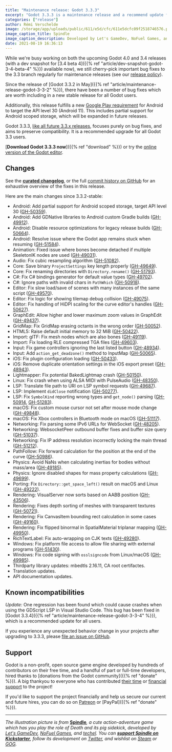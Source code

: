 ```yaml
---
title: "Maintenance release: Godot 3.3.3"
excerpt: "Godot 3.3.3 is a maintenance release and a recommend update for all 3.3.x users. It includes important bug fixes, as well as support for new Google Play requirements for Android games."
categories: ["release"]
author: Rémi Verschelde
image: /storage/app/uploads/public/611/e5d/cfc/611e5dcfc09f2518746576.png
image_caption_title: Spindle
image_caption_description: Developed by Let's GameDev, NoFuel Games, and techel.
date: 2021-08-19 16:36:13
---
```


While we're busy working on both the upcoming Godot 4.0 and 3.4 releases (with a dev snapshot for [3.4 beta 4]({{% ref "article/dev-snapshot-godot-3-4-beta-4" %}}) available now), we still cherry-pick important bug fixes to the 3.3 branch regularly for maintenance releases (see our [release policy](https://docs.godotengine.org/en/3.3/about/release_policy.html)).

Since the release of [Godot 3.3.2 in May]({{% ref "article/maintenance-release-godot-3-3-2" %}}), there have been a number of bug fixes which are worth including in a new stable release for all Godot users.

Additionally, this release fulfills a new [Google Play requirement](https://developer.android.com/distribute/best-practices/develop/target-sdk) for Android to target the API level 30 (Android 11). This includes partial support for Android scoped storage, which will be expanded in future releases.

Godot 3.3.3, [like all future 3.3.x releases](https://docs.godotengine.org/en/3.3/about/release_policy.html), focuses purely on bug fixes, and aims to preserve compatibility. It is a recommended upgrade for all Godot 3.3 users.

[**Download Godot 3.3.3 now**]({{% ref "download" %}}) or try the [online version of the Godot editor](https://editor.godotengine.org/3.3.3.stable/).

## Changes

See the [**curated changelog**](https://github.com/godotengine/godot/blob/3.3.3-stable/CHANGELOG.md), or the full [commit history on GitHub](https://github.com/godotengine/godot/compare/3.3.2-stable...3.3.3-stable) for an exhaustive overview of the fixes in this release.

Here are the main changes since 3.3.2-stable:

- Android: Add partial support for Android scoped storage, target API level 30 ([GH-50359](https://github.com/godotengine/godot/pull/50359)).
- Android: Add GDNative libraries to Android custom Gradle builds ([GH-49912](https://github.com/godotengine/godot/pull/49912)).
- Android: Disable resource optimizations for legacy release builds ([GH-50664](https://github.com/godotengine/godot/pull/50664)).
- Android: Resolve issue where the Godot app remains stuck when resuming ([GH-51584](https://github.com/godotengine/godot/pull/51584)).
- Animation: Fixed issue where bones become detached if multiple SkeletonIK nodes are used ([GH-49031](https://github.com/godotengine/godot/pull/49031)).
- Audio: Fix cubic resampling algorithm ([GH-51082](https://github.com/godotengine/godot/pull/51082)).
- Core: Save binary `ProjectSettings` key length properly ([GH-49649](https://github.com/godotengine/godot/pull/49649)).
- Core: Fix renaming directories with `Directory.rename()` ([GH-51793](https://github.com/godotengine/godot/pull/51793)).
- C#: Fix C# bindings generator for default value types ([GH-49702](https://github.com/godotengine/godot/pull/49702)).
- C#: Ignore paths with invalid chars in `PathWhich` ([GH-50918](https://github.com/godotengine/godot/pull/50918)).
- Editor: Fix slow load/save of scenes with many instances of the same script ([GH-49570](https://github.com/godotengine/godot/pull/49570)).
- Editor: Fix logic for showing tilemap debug collision ([GH-49075](https://github.com/godotengine/godot/pull/49075)).
- Editor: Fix handling of HiDPI scaling for the curve editor's handles ([GH-50627](https://github.com/godotengine/godot/pull/50627)).
- GraphEdit: Allow higher and lower maximum zoom values in GraphEdit ([GH-49437](https://github.com/godotengine/godot/pull/49437)).
- GridMap: Fix GridMap erasing octants in the wrong order ([GH-50052](https://github.com/godotengine/godot/pull/50052)).
- HTML5: Raise default initial memory to 32 MiB ([GH-50422](https://github.com/godotengine/godot/pull/50422)).
- Import: glTF: Fix mesh nodes which are also bones ([GH-49119](https://github.com/godotengine/godot/pull/49119)).
- Import: Fix loading RLE compressed TGA files ([GH-49603](https://github.com/godotengine/godot/pull/49603)).
- Input: Fix game controllers ignoring the last listed button ([GH-48934](https://github.com/godotengine/godot/pull/48934)).
- Input: Add `action_get_deadzone()` method to InputMap ([GH-50065](https://github.com/godotengine/godot/pull/50065)).
- iOS: Fix plugin configuration loading ([GH-50433](https://github.com/godotengine/godot/pull/50433)).
- iOS: Remove duplicate orientation settings in the iOS export preset ([GH-48943](https://github.com/godotengine/godot/pull/48943)).
- Lightmapper: Fix potential BakedLightmap crash ([GH-50150](https://github.com/godotengine/godot/pull/50150)).
- Linux: Fix crash when using ALSA MIDI with PulseAudio ([GH-48350](https://github.com/godotengine/godot/pull/48350)).
- LSP: Translate file path to URI on LSP symbol requests ([GH-49687](https://github.com/godotengine/godot/pull/49687)).
- LSP: Implement `didClose` notification ([GH-50277](https://github.com/godotengine/godot/pull/50277)).
- LSP: Fix `SymbolKind` reporting wrong types and `get_node()` parsing ([GH-50914](https://github.com/godotengine/godot/pull/50914), [GH-51283](https://github.com/godotengine/godot/pull/51283)).
- macOS: Fix custom mouse cursor not set after mouse mode change ([GH-49848](https://github.com/godotengine/godot/pull/49848)).
- macOS: Fix Xbox controllers in Bluetooth mode on macOS ([GH-51117](https://github.com/godotengine/godot/pull/51117)).
- Networking: Fix parsing some IPv6 URLs for WebSocket ([GH-48205](https://github.com/godotengine/godot/pull/48205)).
- Networking: WebsocketPeer outbound buffer fixes and buffer size query ([GH-51037](https://github.com/godotengine/godot/pull/51037)).
- Networking: Fix IP address resolution incorrectly locking the main thread ([GH-51212](https://github.com/godotengine/godot/pull/51212)).
- PathFollow: Fix forward calculation for the position at the end of the curve ([GH-50986](https://github.com/godotengine/godot/pull/50986)).
- Physics: Avoid NaNs when calculating inertias for bodies without mass/area ([GH-49185](https://github.com/godotengine/godot/pull/49185)).
- Physics: Ignore disabled shapes for mass property calculations ([GH-49699](https://github.com/godotengine/godot/pull/49699)).
- Porting: Fix `Directory::get_space_left()` result on macOS and Linux ([GH-49222](https://github.com/godotengine/godot/pull/49222)).
- Rendering: VisualServer now sorts based on AABB position ([GH-43506](https://github.com/godotengine/godot/pull/43506)).
- Rendering: Fixes depth sorting of meshes with transparent textures ([GH-50721](https://github.com/godotengine/godot/pull/50721)).
- Rendering: Fix CanvasItem bounding rect calculation in some cases ([GH-49160](https://github.com/godotengine/godot/pull/49160)).
- Rendering: Fix flipped binormal in SpatialMaterial triplanar mapping ([GH-49950](https://github.com/godotengine/godot/pull/49950)).
- RichTextLabel: Fix auto-wrapping on CJK texts ([GH-49280](https://github.com/godotengine/godot/pull/49280)).
- Windows: Fix platform file access to allow file sharing with external programs ([GH-51430](https://github.com/godotengine/godot/pull/51430)).
- Windows: Fix code signing with `osslsigncode` from Linux/macOS ([GH-49985](https://github.com/godotengine/godot/pull/49985)).
- Thirdparty library updates: mbedtls 2.16.11, CA root certifactes.
- Translation updates.
- API documentation updates.

## Known incompatibilities

*Update:* One regression has been found which could cause crashes when using the GDScript LSP in Visual Studio Code. This bug has been fixed in [Godot 3.3.4]({{% ref "article/maintenance-release-godot-3-3-4" %}}), which is a recommended update for all users.

If you experience any unexpected behavior change in your projects after upgrading to 3.3.3, please [file an issue on GitHub](https://github.com/godotengine/godot/issues).

## Support

Godot is a non-profit, open source game engine developed by hundreds of contributors on their free time, and a handful of part or full-time developers, hired thanks to [donations from the Godot community]({{% ref "donate" %}}). A big thankyou to everyone who has contributed [their time](https://github.com/godotengine/godot/blob/master/AUTHORS.md) or [financial support](https://github.com/godotengine/godot/blob/master/DONORS.md) to the project!

If you'd like to support the project financially and help us secure our current and future hires, you can do so on [Patreon](https://www.patreon.com/godotengine) or [PayPal]({{% ref "donate" %}}).

---

*The illustration picture is from* [**Spindle**](https://www.kickstarter.com/projects/letsgamedev/spindle-an-action-adventure-about-the-death-and-a-pig)*, a cute action-adventure game which has you play the role of Death and its pig sidekick, developed by [Let's GameDev](https://twitter.com/letsgamedev), [NoFuel Games](https://twitter.com/nofuel_games), and [techel](https://twitter.com/the_techel). You can [**support Spindle on Kickstarter**](https://kickstarter.com/projects/letsgamedev/spindle-an-action-adventure-about-the-death-and-a-pig), follow its development on [Twitter](https://twitter.com/spindleDev), and wishlist on [Steam](https://store.steampowered.com/app/1386750/Spindle/) or [GOG](https://gog.com/game/spindle).*
